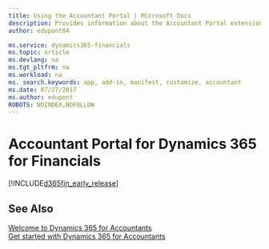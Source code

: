 ```yaml
---
title: Using the Accountant Portal | Microsoft Docs
description: Provides information about the Accountant Portal extension.
author: edupont04

ms.service: dynamics365-financials
ms.topic: article
ms.devlang: na
ms.tgt_pltfrm: na
ms.workload: na
ms. search.keywords: app, add-in, manifest, customize, accountant
ms.date: 07/27/2017
ms.author: edupont
ROBOTS: NOINDEX,NOFOLLOW
---
```

# Accountant Portal for Dynamics 365 for Financials
[!INCLUDE[d365fin_early_release](includes/d365fin_early_release.md.md)]
## See Also
[Welcome to Dynamics 365 for Accountants](index.md)  
[Get started with Dynamics 365 for Accountants](accountant-get-started.md)  
